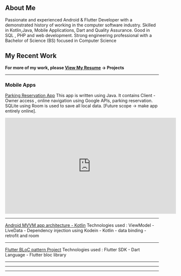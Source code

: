 ## About Me

Passionate and experienced Android & Flutter Developer with a demonstrated history of working in the computer software industry. Skilled in Kotlin,Java, Mobile Applications, Dart and Quality Assurance. Good in SQL , PHP and web development. Strong engineering professional with a Bachelor of Science (BS) focused in Computer Science

## My Recent Work
__For more of my work, please [View My Resume](https://drive.google.com/file/d/1YHJg1ezZb0fkkGMVxZHKZKNVHS0gsP8s/view) -> Projects__

---

### Mobile Apps

[Parking Reservation App](https://github.com/CesarNasr/NearbyParking)
This app is written using Java. It contains Client - Owner access , online navigation using Google APIs, parking reservation.
SQLite using Room is used to save all local data. [Future scope -> make app entirely online].

<iframe width="560" height="315" src="https://www.youtube.com/embed/DDtffuf7VK8" frameborder="0" allow="accelerometer; autoplay; encrypted-media; gyroscope; picture-in-picture" allowfullscreen></iframe>

---
[Android MVVM app architecture - Kotlin](https://github.com/CesarNasr/MvvmSample)
Technologies used :  ViewModel - LiveData - Dependency injection using Kodein - Kotlin - data binding - retrofit and room
<!-- <img src="images/dummy_thumbnail.jpg?raw=true"/> -->

---
[Flutter BLoC pattern Project](https://github.com/CesarNasr/flutter_bloc_library)
Technologies used : Flutter SDK - Dart Language - Flutter bloc library
<!-- <img src="images/dummy_thumbnail.jpg?raw=true"/> -->

---

<!-- ### Category Name 2 -->

 <!-- - [Project 1 Title](http://example.com/) -->
<!-- - [Project 2 Title](http://example.com/) -->
<!-- - [Project 3 Title](http://example.com/) -->
<!-- - [Project 4 Title](http://example.com/) -->
<!-- - [Project 5 Title](http://example.com/) -->

---




---
